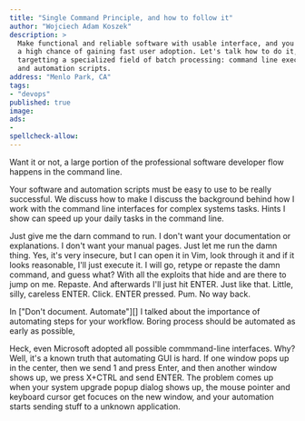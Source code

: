 ```yaml
---
title: "Single Command Principle, and how to follow it"
author: "Wojciech Adam Koszek"
description: >
  Make functional and reliable software with usable interface, and you have
  a high chance of gaining fast user adoption. Let's talk how to do it,
  targetting a specialized field of batch processing: command line execution
  and automation scripts.
address: "Menlo Park, CA"
tags:
- "devops"
published: true
image: 
ads:
-
spellcheck-allow:
---
```


Want it or not, a large portion of the professional software developer flow
happens in the command line.

  Your software and automation scripts must be easy to use
  to be really successful. We discuss how to make 
  I discuss the background behind how I work with the
  command line interfaces for complex systems tasks. Hints I show can speed
  up your daily tasks in the command line.

Just give me the darn command to run.
I don't want your documentation or explanations.
I don't want your manual pages.
Just let me run the damn thing.
Yes, it's very insecure, but I can open it in Vim, look through it and if
it looks reasonable, I'll just execute it.
I will go, retype or repaste the damn command, and guess what?
With all the exploits that hide and are there to jump on me.
Repaste.
And afterwards I'll just hit ENTER.
Just like that.
Little, silly, careless ENTER.
Click.
ENTER pressed.
Pum.
No way back.

In ["Don't document. Automate"][] I talked about the importance of automating
steps for your workflow. Boring process should be automated as early as
possible,

Heck, even Microsoft adopted all possible commmand-line interfaces.
Why? Well, it's a known truth that automating GUI is hard. If one window pops
up in the center, then we send 1 and press Enter, and then another window
shows up, we press X+CTRL and send ENTER. The problem comes up when your
system upgrade popup dialog shows up, the mouse pointer and keyboard cursor
get focuces on the new window, and your automation starts sending stuff to a
unknown application.

